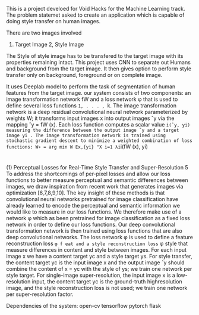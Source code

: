This is a project develoed for Void Hacks for the Machine Learning track. The problem statemet asked to create an application which is capable of doing style transfer on human images.

There are two images involved
1. Target Image
2, Style Image

The Style of style image has to be transfered to the target image with its properties remaining intact.
This project uses CNN to separate out Humans and background from the target image. It then gives option to perform style transfer only on background, foreground or on complete image.

It uses Deeplab model to perform the task of segmentation of human features from the target image.
our system consists of two components: an image transformation network fW and a loss network φ that is used to define several loss
functions `1, . . . , `k. The image transformation network is a deep residual convolutional neural network parameterized by weights W; it transforms input images
x into output images ˆy via the mapping ˆy = fW (x). Each loss function computes
a scalar value `i(ˆy, yi) measuring the difference between the output image ˆy and
a target image yi
. The image transformation network is trained using stochastic
gradient descent to minimize a weighted combination of loss functions:
W∗ = arg min
W
Ex,{yi}
"X
i=1
λi`i(fW (x), yi)
#
(1)
Perceptual Losses for Real-Time Style Transfer and Super-Resolution 5
To address the shortcomings of per-pixel losses and allow our loss functions
to better measure perceptual and semantic differences between images, we draw
inspiration from recent work that generates images via optimization [6,7,8,9,10].
The key insight of these methods is that convolutional neural networks pretrained for image classification have already learned to encode the perceptual
and semantic information we would like to measure in our loss functions. We
therefore make use of a network φ which as been pretrained for image classification as a fixed loss network in order to define our loss functions. Our deep
convolutional transformation network is then trained using loss functions that
are also deep convolutional networks.
The loss network φ is used to define a feature reconstruction loss `
φ
f eat and
a style reconstruction loss `
φ
style that measure differences in content and style
between images. For each input image x we have a content target yc and a style
target ys. For style transfer, the content target yc is the input image x and the
output image ˆy should combine the content of x = yc with the style of ys; we
train one network per style target. For single-image super-resolution, the input
image x is a low-resolution input, the content target yc is the ground-truth highresolution image, and the style reconstruction loss is not used; we train one
network per super-resolution factor.

Dependencies of the system:
open-cv
tensorflow
pytorch
flask
